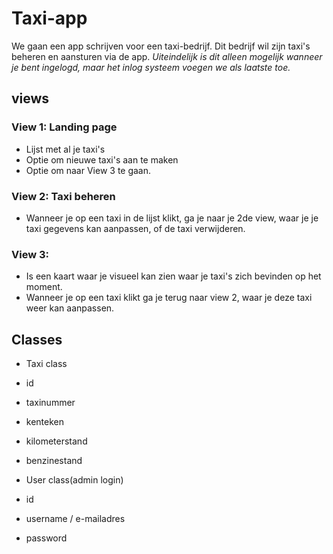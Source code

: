 # Taxi-app

<p>We gaan een app schrijven voor een taxi-bedrijf. Dit bedrijf wil zijn taxi's beheren en aansturen via de app.
<i>Uiteindelijk is dit alleen mogelijk wanneer je bent ingelogd, maar het inlog systeem voegen we als laatste toe.</i></p>

## views

### View 1: Landing page
- Lijst met al je taxi's
- Optie om nieuwe taxi's aan te maken
- Optie om naar View 3 te gaan.

### View 2: Taxi beheren
- Wanneer je op een taxi in de lijst klikt, ga je naar je 2de view, waar je je taxi gegevens kan aanpassen, of de taxi verwijderen.

### View 3:
- Is een kaart waar je visueel kan zien waar je taxi's zich bevinden op het moment.
- Wanneer je op een taxi klikt ga je terug naar view 2, waar je deze taxi weer kan aanpassen.

## Classes
- Taxi class
- id
- taxinummer
- kenteken
- kilometerstand
- benzinestand

- User class(admin login)
- id
- username / e-mailadres
- password